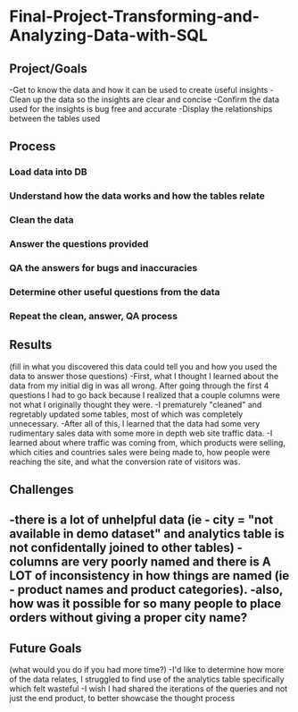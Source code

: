 # Final-Project-Transforming-and-Analyzing-Data-with-SQL

## Project/Goals
-Get to know the data and how it can be used to create useful insights
-Clean up the data so the insights are clear and concise
-Confirm the data used for the insights is bug free and accurate
-Display the relationships between the tables used

## Process
### Load data into DB 
### Understand how the data works and how the tables relate
### Clean the data
### Answer the questions provided
### QA the answers for bugs and inaccuracies
### Determine other useful questions from the data
### Repeat the clean, answer, QA process

## Results
(fill in what you discovered this data could tell you and how you used the data to answer those questions)
-First, what I thought I learned about the data from my initial dig in was all wrong. After going through the first 4 questions I had to go back because I realized that a couple columns were not what I originally thought they were.
-I prematurely "cleaned" and regretably updated some tables, most of which was completely unnecessary.
-After all of this, I learned that the data had some very rudimentary sales data with some more in depth web site traffic data. 
-I learned about where traffic was coming from, which products were selling, which cities and countries sales were being made to, how people were reaching the site, and what the conversion rate of visitors was.

## Challenges 
-there is a lot of unhelpful data (ie - city = "not available in demo dataset" and analytics table is not confidentally joined to other tables)
-columns are very poorly named and there is A LOT of inconsistency in how things are named (ie - product names and product categories).
-also, how was it possible for so many people to place orders without giving a proper city name?
-

## Future Goals
(what would you do if you had more time?)
-I'd like to determine how more of the data relates, I struggled to find use of the analytics table specifically which felt wasteful
-I wish I had shared the iterations of the queries and not just the end product, to better showcase the thought process



